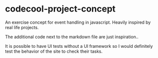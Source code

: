 # codecool-project-concept

An exercise concept for event handling in javascript. Heavily inspired by real life projects.

The additional code next to the markdown file are just inspiration..

It is possible to have UI tests without a UI framework so I would definitely test the behavior of the site to check their tasks.
